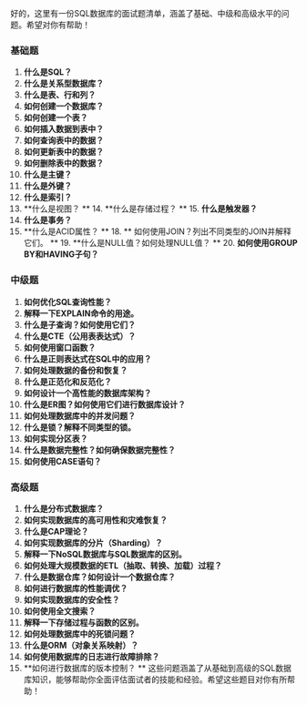 好的，这里有一份SQL数据库的面试题清单，涵盖了基础、中级和高级水平的问题。希望对你有帮助！
 ### 基础题 
1. **什么是SQL？** 
2. **什么是关系型数据库？** 
3. **什么是表、行和列？** 
4. **如何创建一个数据库？** 
5. **如何创建一个表？**
 6. **如何插入数据到表中？** 
7. **如何查询表中的数据？** 
8. **如何更新表中的数据？**
 9. **如何删除表中的数据？** 
10. **什么是主键？** 
11. **什么是外键？**
 12. **什么是索引？** 
13. **什么是视图？
** 14. **什么是存储过程？
** 15. **什么是触发器？** 
16. **什么是事务？** 
17. **什么是ACID属性？
** 18. **
如何使用JOIN？列出不同类型的JOIN并解释它们。
** 19. **什么是NULL值？如何处理NULL值？
** 20. **如何使用GROUP BY和HAVING子句？** 
### 中级题 
1. **如何优化SQL查询性能？** 
2. **解释一下EXPLAIN命令的用途。** 
3. **什么是子查询？如何使用它们？**
 4. **什么是CTE（公用表表达式）？** 
5. **如何使用窗口函数？** 
6. **什么是正则表达式在SQL中的应用？** 
7. **如何处理数据的备份和恢复？** 
8. **什么是正范化和反范化？** 
9. **如何设计一个高性能的数据库架构？** 
10. **什么是ER图？如何使用它们进行数据库设计？** 
11. **如何处理数据库中的并发问题？** 
12. **什么是锁？解释不同类型的锁。** 
13. **如何实现分区表？** 
14. **什么是数据完整性？如何确保数据完整性？** 
15. **如何使用CASE语句？** 
### 高级题 
1. **什么是分布式数据库？** 
2. **如何实现数据库的高可用性和灾难恢复？** 
3. **什么是CAP理论？** 
4. **如何实现数据库的分片（Sharding）？** 
5. **解释一下NoSQL数据库与SQL数据库的区别。** 
6. **如何处理大规模数据的ETL（抽取、转换、加载）过程？** 
7. **什么是数据仓库？如何设计一个数据仓库？** 
8. **如何进行数据库的性能调优？** 
9. **如何实现数据库的安全性？** 
10. **如何使用全文搜索？** 
11. **解释一下存储过程与函数的区别。** 
12. **如何处理数据库中的死锁问题？** 
13. **什么是ORM（对象关系映射）？** 
14. **如何使用数据库的日志进行故障排除？** 
15. **如何进行数据库的版本控制？
** 这些问题涵盖了从基础到高级的SQL数据库知识，能够帮助你全面评估面试者的技能和经验。希望这些题目对你有所帮助！
